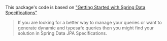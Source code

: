 This package's code is based on ["Getting Started with Spring Data Specifications"](https://reflectoring.io/spring-data-specifications/)

> If you are looking for a better way to manage your queries or want to generate dynamic and typesafe queries then you might find your solution in Spring Data JPA Specifications.